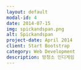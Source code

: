```yaml
---
layout: default
modal-id: 4
date: 2014-07-15
img: spickandspan.png
alt: Spickandspan
project-date: April 2014
client: Start Bootstrap
category: Web Development
description: 방청소 인디게임
---
```

